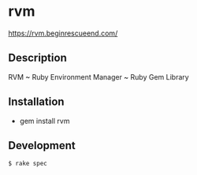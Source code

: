 # rvm

https://rvm.beginrescueend.com/

## Description

RVM ~ Ruby Environment Manager ~ Ruby Gem Library

## Installation

* gem install rvm

## Development

    $ rake spec


